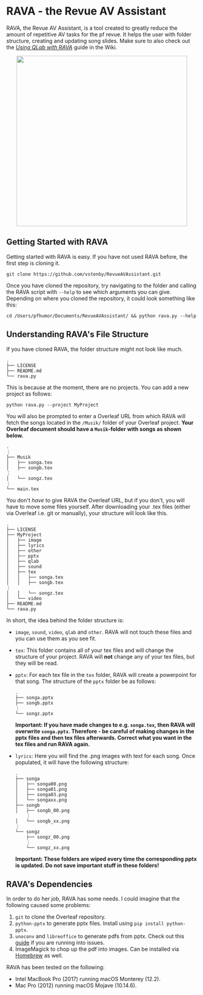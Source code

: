 # RAVA - the Revue AV Assistant

RAVA, the Revue AV Assistant, is a tool created to greatly reduce the amount of repetitive AV tasks for the pf revue. It helps the user with folder structure, creating and updating song slides. Make sure to also check out the [*Using QLab with RAVA*](https://github.com/vstenby/RevueAVAssistant/wiki/Using-QLab-with-RAVA) guide in the Wiki. 

<p align="center">
<img src="https://user-images.githubusercontent.com/35364024/154814545-f17f99f9-2893-4633-b5ff-43eb7d128a6b.png" width="450">
</p>

## Getting Started with RAVA

Getting started with RAVA is easy. If you have not used RAVA before, the first step is cloning it. 

```
git clone https://github.com/vstenby/RevueAVAssistant.git
```

Once you have cloned the repository, try navigating to the folder and calling the RAVA script with `--help` to see which arguments you can give. Depending on where you cloned the repository, it could look something like this:

```
cd /Users/pfhumor/Documents/RevueAVAssistant/ && python rava.py --help
```

## Understanding RAVA's File Structure

If you have cloned RAVA, the folder structure might not look like much. 

```
.
├── LICENSE
├── README.md
└── rava.py
```

This is because at the moment, there are no projects. You can add a new project as follows:

```
python rava.py --project MyProject
```

You will also be prompted to enter a Overleaf URL from which RAVA will fetch the songs located in the `/Musik/` folder of your Overleaf project. **Your Overleaf document should have a `Musik`-folder with songs as shown below.** 

```
.
⋮
├── Musik
│   ├── songa.tex
│   ├── songb.tex
⋮
│   └── songz.tex
⋮
└── main.tex
```

You don't *have* to give RAVA the Overleaf URL, but if you don't, you will have to move some files yourself. After downloading your .tex files (either via Overleaf i.e. git or manually), your structure will look like this. 

```
.
├── LICENSE
├── MyProject
│   ├── image
│   ├── lyrics
│   ├── other
│   ├── pptx
│   ├── qlab
│   ├── sound
│   ├── tex
│   │   ├── songa.tex
│   │   ├── songb.tex
⋮
│   │   └── songz.tex
│   └── video
├── README.md
└── rava.py
```

In short, the idea behind the folder structure is:

* `image`, `sound`, `video`, `qlab` and `other`. RAVA will not touch these files and you can use them as you see fit. 
* `tex`: This folder contains all of your tex files and will change the structure of your project. RAVA will **not** change any of your tex files, but they will be read. 
* `pptx`: For each tex file in the `tex` folder, RAVA will create a powerpoint for that song. The structure of the `pptx` folder be as follows:

  ```
  .
  ├── songa.pptx
  ├── songb.pptx
  ⋮
  └── songz.pptx
  ```
  **Important: If you have made changes to e.g. `songa.tex`, then RAVA will overwrite `songa.pptx`. Therefore - be careful of making changes in the pptx files and then tex files afterwards. Correct what you want in the tex files and run RAVA again.**
  
  
* `lyrics`: Here you will find the .png images with text for each song. Once populated, it will have the following structure:

  ```
  .
  ├── songa
  │   ├── songa00.png
  │   ├── songa01.png
  │   ├── songa03.png
  │   └── songaxx.png
  ├── songb
  │   ├── songb_00.png
      ⋮
  │   └── songb_xx.png
  ⋮
  └── songz
      ├── songz_00.png
      ⋮
      └── songz_xx.png
  ```
  **Important: These folders are wiped every time the corresponding pptx is updated. Do not save important stuff in these folders!** 
  
 
## RAVA's Dependencies

In order to do her job, RAVA has some needs. I could imagine that the following caused some problems: 

1) `git` to clone the Overleaf repository. 
2) `python-pptx` to generate pptx files. Install using `pip install python-pptx`.
3) `unoconv` and `libreoffice` to generate pdfs from pptx. Check out this [guide](https://nono.ma/export-powerpoint-to-jpg-images-png-pdf) if you are running into issues. 
4) ImageMagick to chop up the pdf into images. Can be installed via [Homebrew](https://formulae.brew.sh/formula/imagemagick) as well.


RAVA has been tested on the following:
* Intel MacBook Pro (2017) running macOS Monterey (12.2).
* Mac Pro (2012) running macOS Mojave (10.14.6).
